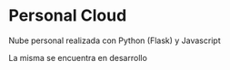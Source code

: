 # Personal Cloud

Nube personal realizada con Python (Flask) y Javascript

La misma se encuentra en desarrollo 

